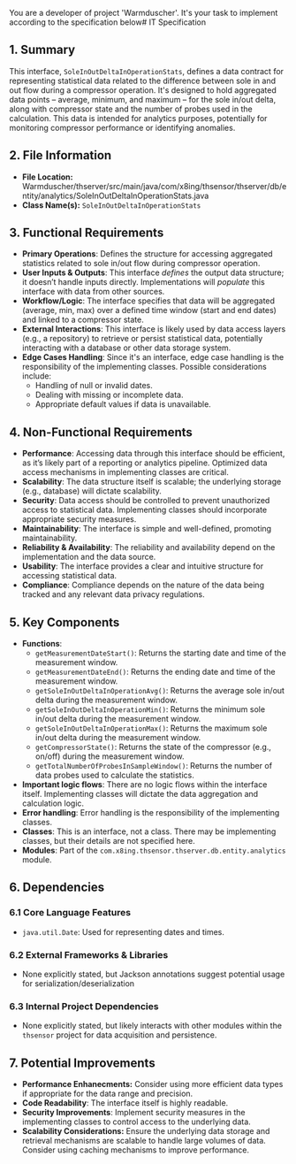 You are a developer of project 'Warmduscher'. It's your task to implement according to the specification below# IT Specification

## 1. Summary

This interface, `SoleInOutDeltaInOperationStats`, defines a data contract for representing statistical data related to the difference between sole in and out flow during a compressor operation. It's designed to hold aggregated data points – average, minimum, and maximum – for the sole in/out delta, along with compressor state and the number of probes used in the calculation.  This data is intended for analytics purposes, potentially for monitoring compressor performance or identifying anomalies.

## 2. File Information

- **File Location:** Warmduscher/thserver/src/main/java/com/x8ing/thsensor/thserver/db/entity/analytics/SoleInOutDeltaInOperationStats.java
- **Class Name(s):** `SoleInOutDeltaInOperationStats`

## 3. Functional Requirements

- **Primary Operations**: Defines the structure for accessing aggregated statistics related to sole in/out flow during compressor operation.
- **User Inputs & Outputs**: This interface *defines* the output data structure; it doesn’t handle inputs directly.  Implementations will *populate* this interface with data from other sources.
- **Workflow/Logic**:  The interface specifies that data will be aggregated (average, min, max) over a defined time window (start and end dates) and linked to a compressor state.
- **External Interactions**:  This interface is likely used by data access layers (e.g., a repository) to retrieve or persist statistical data, potentially interacting with a database or other data storage system.
- **Edge Cases Handling**:  Since it's an interface, edge case handling is the responsibility of the implementing classes.  Possible considerations include:
    - Handling of null or invalid dates.
    - Dealing with missing or incomplete data.
    - Appropriate default values if data is unavailable.

## 4. Non-Functional Requirements

- **Performance**: Accessing data through this interface should be efficient, as it’s likely part of a reporting or analytics pipeline. Optimized data access mechanisms in implementing classes are critical.
- **Scalability**: The data structure itself is scalable; the underlying storage (e.g., database) will dictate scalability.
- **Security**: Data access should be controlled to prevent unauthorized access to statistical data. Implementing classes should incorporate appropriate security measures.
- **Maintainability**: The interface is simple and well-defined, promoting maintainability. 
- **Reliability & Availability**:  The reliability and availability depend on the implementation and the data source.
- **Usability**: The interface provides a clear and intuitive structure for accessing statistical data.
- **Compliance**: Compliance depends on the nature of the data being tracked and any relevant data privacy regulations.

## 5. Key Components

- **Functions**:
    - `getMeasurementDateStart()`: Returns the starting date and time of the measurement window.
    - `getMeasurementDateEnd()`: Returns the ending date and time of the measurement window.
    - `getSoleInOutDeltaInOperationAvg()`: Returns the average sole in/out delta during the measurement window.
    - `getSoleInOutDeltaInOperationMin()`: Returns the minimum sole in/out delta during the measurement window.
    - `getSoleInOutDeltaInOperationMax()`: Returns the maximum sole in/out delta during the measurement window.
    - `getCompressorState()`: Returns the state of the compressor (e.g., on/off) during the measurement window.
    - `getTotalNumberOfProbesInSampleWindow()`: Returns the number of data probes used to calculate the statistics.
- **Important logic flows**: There are no logic flows within the interface itself. Implementing classes will dictate the data aggregation and calculation logic.
- **Error handling**: Error handling is the responsibility of the implementing classes.
- **Classes**:  This is an interface, not a class.  There may be implementing classes, but their details are not specified here.
- **Modules**:  Part of the `com.x8ing.thsensor.thserver.db.entity.analytics` module.

## 6. Dependencies

### 6.1 Core Language Features

- `java.util.Date`: Used for representing dates and times.

### 6.2 External Frameworks & Libraries
- None explicitly stated, but Jackson annotations suggest potential usage for serialization/deserialization

### 6.3 Internal Project Dependencies
- None explicitly stated, but likely interacts with other modules within the `thsensor` project for data acquisition and persistence.

## 7. Potential Improvements

- **Performance Enhanecments:** Consider using more efficient data types if appropriate for the data range and precision.
- **Code Readability**: The interface itself is highly readable.
- **Security Improvements**:  Implement security measures in the implementing classes to control access to the underlying data.
- **Scalability Considerations:** Ensure the underlying data storage and retrieval mechanisms are scalable to handle large volumes of data. Consider using caching mechanisms to improve performance.